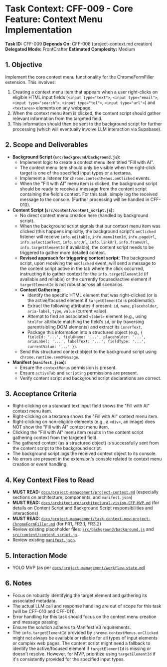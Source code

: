 # Task Context: CFF-009 - Core Feature: Context Menu Implementation

**Task ID:** CFF-009
**Depends On:** CFF-008 (project-context.md creation)
**Delegated Mode:** FrontCrafter
**Estimated Complexity:** Medium

## 1. Objective

Implement the core context menu functionality for the ChromeFormFiller extension. This involves:
1.  Creating a context menu item that appears when a user right-clicks on eligible HTML input fields (`<input type="text">`, `<input type="email">`, `<input type="search">`, `<input type="tel">`, `<input type="url">`) and `<textarea>` elements on any webpage.
2.  When the context menu item is clicked, the content script should gather relevant information from the targeted field.
3.  This information should then be sent to the background script for further processing (which will eventually involve LLM interaction via Supabase).

## 2. Scope and Deliverables

*   **Background Script (`src/background/background.js`):**
    *   Implement logic to create a context menu item titled "Fill with AI".
    *   The context menu item should only be visible when the right-click target is one of the specified input types or a textarea.
    *   Implement a listener for `chrome.contextMenus.onClicked` events.
    *   When the "Fill with AI" menu item is clicked, the background script should be ready to receive a message from the content script containing the field's context. For this task, simply log the received message to the console. (Further processing will be handled in CFF-010).
*   **Content Script (`src/content/content_script.js`):**
    *   No direct context menu creation here (handled by background script).
    *   When the background script signals that our context menu item was clicked (this happens implicitly, the background script's `onClicked` listener will receive `info.editable`, `info.menuItemId`, `info.pageUrl`, `info.selectionText`, `info.srcUrl`, `info.linkUrl`, `info.frameUrl`, `info.targetElementId` if available), the content script needs to be triggered to gather more detailed context.
    *   **Revised approach for triggering content script:** The background script, upon receiving the `onClicked` event, will send a message to the content script active in the tab where the click occurred, instructing it to gather context for the `info.targetElementId` (if available and reliable) or the currently focused/active element if `targetElementId` is not robust across all scenarios.
    *   **Context Gathering:**
        *   Identify the specific HTML element that was right-clicked (or is the active/focused element if `targetElementId` is problematic).
        *   Extract the following attributes if present: `id`, `name`, `placeholder`, `aria-label`, `type`, `value` (current value).
        *   Attempt to find an associated `<label>` element (e.g., using `htmlFor` attribute matching the field's `id`, or by traversing parent/sibling DOM elements) and extract its `innerText`.
        *   Package this information into a structured object (e.g., `{ fieldId: '...', fieldName: '...', placeholder: '...', ariaLabel: '...', labelText: '...', fieldType: '...', currentValue: '...' }`).
    *   Send this structured context object to the background script using `chrome.runtime.sendMessage`.
*   **Manifest (`manifest.json`):**
    *   Ensure the `contextMenus` permission is present.
    *   Ensure `activeTab` and `scripting` permissions are present.
    *   Verify content script and background script declarations are correct.

## 3. Acceptance Criteria

*   Right-clicking on a standard text input field shows the "Fill with AI" context menu item.
*   Right-clicking on a textarea shows the "Fill with AI" context menu item.
*   Right-clicking on non-eligible elements (e.g., a `<div>`, an image) does NOT show the "Fill with AI" context menu item.
*   Clicking the "Fill with AI" menu item results in the content script gathering context from the targeted field.
*   The gathered context (as a structured object) is successfully sent from the content script to the background script.
*   The background script logs the received context object to its console.
*   No errors are present in the extension's console related to context menu creation or event handling.

## 4. Key Context Files to Read

*   **MUST READ:** [`docs/project-management/project-context.md`](docs/project-management/project-context.md) (especially sections on architecture, components, and `manifest.json`)
*   **MUST READ:** [`docs/architecture/architectural-vision-CFF-MVP.md`](docs/architecture/architectural-vision-CFF-MVP.md) (for details on Content Script and Background Script responsibilities and interactions)
*   **MUST READ:** [`docs/project-management/task-context-new-project-ChromeFormFiller.md`](docs/project-management/task-context-new-project-ChromeFormFiller.md) (for FR1, FR3.1, FR3.2)
*   Review existing placeholder files: [`src/background/background.js`](src/background/background.js:1) and [`src/content/content_script.js`](src/content/content_script.js:1).
*   Review existing [`manifest.json`](manifest.json:1).

## 5. Interaction Mode

*   YOLO MVP (as per [`docs/project-management/workflow-state.md`](docs/project-management/workflow-state.md:7))

## 6. Notes

*   Focus on robustly identifying the target element and gathering its associated metadata.
*   The actual LLM call and response handling are out of scope for this task (will be CFF-010 and CFF-011).
*   Error handling for this task should focus on the context menu creation and message passing.
*   Ensure the solution adheres to Manifest V3 requirements.
*   The `info.targetElementId` provided by `chrome.contextMenus.onClicked` might not always be available or reliable for all types of input elements or complex web pages. The content script might need a fallback to identify the active/focused element if `targetElementId` is missing or doesn't resolve. However, for MVP, prioritize using `targetElementId` if it's consistently provided for the specified input types.